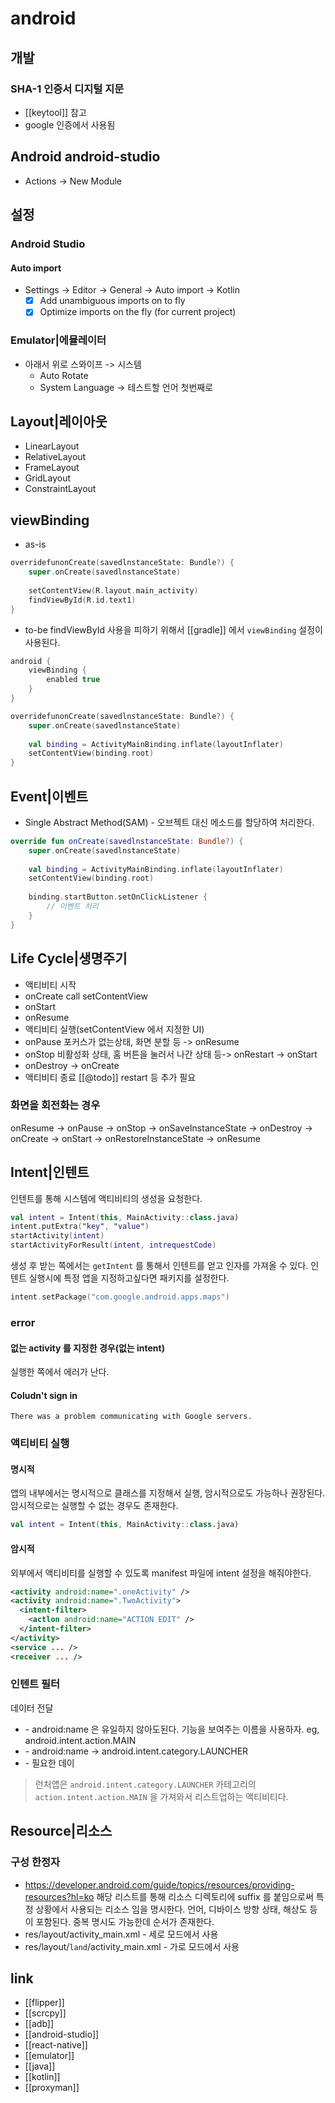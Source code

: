 # android

## 개발

### SHA-1 인증서 디지털 지문
- [[keytool]] 참고
- google 인증에서 사용됨

## Android android-studio
- Actions -> New Module

## 설정
### Android Studio
#### Auto import
- Settings -> Editor -> General -> Auto import -> Kotlin
  - [X] Add unambiguous imports on to fly
  - [X] Optimize imports on the fly (for current project)
  
### Emulator|에뮬레이터
- 아래서 위로 스와이프 -> 시스템
  - Auto Rotate
  - System Language -> 테스트할 언어 첫번째로

## Layout|레이아웃
- LinearLayout
- RelativeLayout
- FrameLayout
- GridLayout
- ConstraintLayout

## viewBinding
- as-is
```kt
overridefunonCreate(savedlnstanceState: Bundle?) {
    super.onCreate(savedlnstanceState)
    
    setContentView(R.layout.main_activity)
    findViewById(R.id.text1)
}
```
- to-be
findViewById 사용을 피하기 위해서 [[gradle]] 에서 `viewBinding` 설정이 사용된다.
```gradle
android {
    viewBinding {
        enabled true
    }
}
```
```kt
overridefunonCreate(savedlnstanceState: Bundle?) {
    super.onCreate(savedlnstanceState)
    
    val binding = ActivityMainBinding.inflate(layoutInflater)
    setContentView(binding.root)
}
```
## Event|이벤트
- Single Abstract Method(SAM) - 오브젝트 대신 메소드를 할당하여 처리한다.

```kt
override fun onCreate(savedlnstanceState: Bundle?) {
    super.onCreate(savedlnstanceState)
    
    val binding = ActivityMainBinding.inflate(layoutInflater)
    setContentView(binding.root)
    
    binding.startButton.setOnClickListener {
        // 이벤트 처리
    }
}

```
## Life Cycle|생명주기
- 액티비티 시작
- onCreate call setContentView
- onStart
- onResume
- 액티비티 실행(setContentView 에서 지정한 UI)
- onPause 포커스가 없는상태, 화면 분할 등 -> onResume
- onStop 비활성화 상태, 홈 버튼을 눌러서 나간 상태 등-> onRestart -> onStart
- onDestroy -> onCreate
- 액티비티 종료
[[@todo]] restart 등 추가 필요

### 화면을 회전화는 경우
onResume -> onPause -> onStop -> onSaveInstanceState -> onDestroy
-> onCreate -> onStart -> onRestoreInstanceState -> onResume

## Intent|인텐트
인텐트를 통해 시스템에 액티비티의 생성을 요청한다.
```kotlin
val intent = Intent(this, MainActivity::class.java)
intent.putExtra("key", "value")
startActivity(intent)
startActivityForResult(intent, intrequestCode)
```
생성 후 받는 쪽에서는 `getIntent` 를 통해서 인텐트를 얻고 인자를 가져올 수 있다.
인텐트 실행시에 특정 앱을 지정하고싶다면 패키지를 설정한다.
```kotlin
intent.setPackage("com.google.android.apps.maps")
```
### error
#### 없는 activity 를 지정한 경우(없는 intent)
실행한 쪽에서 에러가 난다.
#### Coludn't sign in
```text
There was a problem communicating with Google servers.
```

### 액티비티 실행
#### 명시적 
앱의 내부에서는 명시적으로 클래스를 지정해서 실행, 암시적으로도 가능하나 권장된다.
암시적으로는 실행할 수 없는 경우도 존재한다.
```kotlin
val intent = Intent(this, MainActivity::class.java)
```
#### 암시적
외부에서 액티비티를 실행할 수 있도록 manifest 파일에 intent 설정을 해줘야한다.
```xml
<activity android:name=".oneActivity" />
<activity android:name=".TwoActivity">
  <intent-filter>
    <actlon android:name="ACTION EDIT" />
  </intent-filter>
</activity>
<service ... />
<receiver ... />
```

### 인텐트 필터
데이터 전달
- <action /> - android:name 은 유일하지 않아도된다. 기능을 보여주는 이름을 사용하자. eg, android.intent.action.MAIN
- <category /> - android:name -> android.intent.category.LAUNCHER
- <data /> - 필요한 데이

> 런처앱은 `android.intent.category.LAUNCHER` 카테고리의 `action.intent.action.MAIN` 을 가져와서 리스트업하는 액티비티다.



## Resource|리소스
### 구성 한정자
- https://developer.android.com/guide/topics/resources/providing-resources?hl=ko
해당 리스트를 통해 리소스 디렉토리에 suffix 를 붙임으로써 특정 상황에서 사용되는 리소스 임을 명시한다. 언어, 디바이스 방향 상태, 해상도 등이 포함된다. 중복 명시도 가능한데 순서가 존재한다.
- res/layout/activity_main.xml - 세로 모드에서 사용
- res/layout/`land`/activity_main.xml - 가로 모드에서 사용

## link
- [[flipper]]
- [[scrcpy]]
- [[adb]]
- [[android-studio]]
- [[react-native]]
- [[emulator]]
- [[java]]
- [[kotlin]]
- [[proxyman]]
